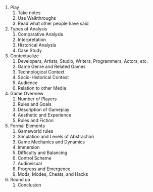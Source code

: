 1. Play
	1. Take notes
	2. Use Walkthroughs
	3. Read what other people have said
2. Types of Analysis
	1. Comparative Analysis
	2. Interpretation
	3. Historical Analysis
	4. Case Study
3. Contextualize
	1. Developers, Artists, Studio, Writers, Programmers, Actors, etc.
	2. Game Genre and Related Games
	3. Technological Context
	4. Socio-Historical Context
	5. Audience
	6. Relation to other Media
4. Game Overview
	1. Number of Players
	2. Rules and Goals
	3. Description of Gameplay
	4. Aesthetic and Experience
	5. Rules and Fiction
5. Formal Elements
	1. Gameworld rules
	2. Simulation and Levels of Abstraction
	3. Game Mechanics and Dynamics
	4. Immersion
	5. Difficulty and Balancing
	6. Control Scheme
	7. Audiovisual
	8. Progress and Emergence
	9. Mods, Modes, Cheats, and Hacks
6. Round up
	1. Conclusion

